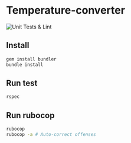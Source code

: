 # Temperature-converter
![Unit Tests & Lint](https://github.com/Kadconner/Temperature-converter/github/workflows/Unit%20Tests%20&%20Lint/badge.svg)
## Install

```bash
gem install bundler
bundle install
```

## Run test

```bash
rspec
```

## Run rubocop

```bash
rubocop
rubocop -a # Auto-correct offenses
```
